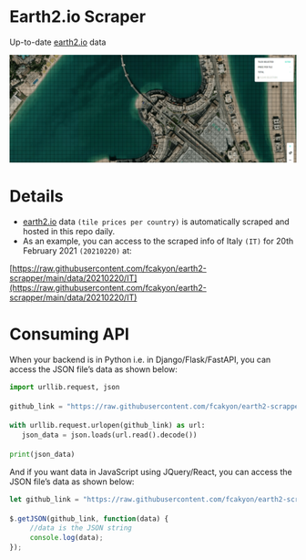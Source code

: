 # Earth2.io Scraper
Up-to-date [earth2.io](https://earth2.io/) data

<img width="1100" alt="cover" src="./static/cover.png">

# Details
- [earth2.io](https://earth2.io/) data `(tile prices per country)` is automatically scraped and hosted in this repo daily.
- As an example, you can access to the scraped info of Italy `(IT)` for 20th February 2021 `(20210220)` at:

[https://raw.githubusercontent.com/fcakyon/earth2-scrapper/main/data/20210220/IT](https://raw.githubusercontent.com/fcakyon/earth2-scrapper/main/data/20210220/IT)

# Consuming API
When your backend is in Python i.e. in Django/Flask/FastAPI, you can access the JSON file’s data as shown below:

```python
import urllib.request, json

github_link = "https://raw.githubusercontent.com/fcakyon/earth2-scrapper/main/data/20210220/IT"

with urllib.request.urlopen(github_link) as url: 
   json_data = json.loads(url.read().decode())
   
print(json_data)
```

And if you want data in JavaScript using JQuery/React, you can access the JSON file’s data as shown below:
```js
let github_link = "https://raw.githubusercontent.com/fcakyon/earth2-scrapper/main/data/20210219/IT";

$.getJSON(github_link, function(data) {
     //data is the JSON string
     console.log(data);
});
```
